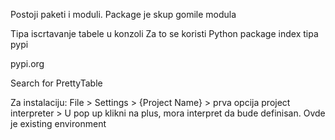 Postoji paketi i moduli.
Package je skup gomile modula

Tipa iscrtavanje tabele u konzoli
Za to se koristi Python package index tipa pypi

pypi.org

Search for PrettyTable

Za instalaciju:
File > Settings > {Project Name} > prva opcija project interpreter > U pop up klikni na plus, mora interpret da bude definisan. Ovde je existing environment